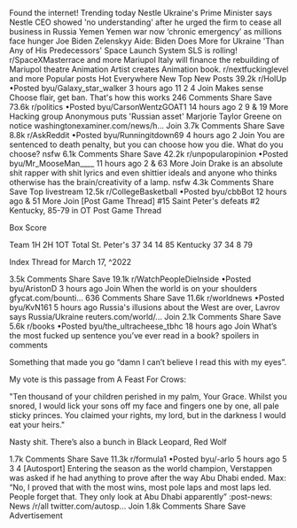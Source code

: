 Found the internet!
Trending today
Nestle
Ukraine's Prime Minister says Nestle CEO showed 'no understanding' after he urged the firm to cease all business in Russia
Yemen
Yemen war now ‘chronic emergency’ as millions face hunger
Joe Biden
Zelenskyy Aide: Biden Does More for Ukraine 'Than Any of His Predecessors'
Space Launch System
SLS is rolling!
r/SpaceXMasterrace and more
Mariupol
Italy will finance the rebuilding of Mariupol theatre
Animation
Artist creates Animation book.
r/nextfuckinglevel and more
Popular posts
Hot
Everywhere
New
Top
New Posts
39.2k
r/HolUp
•Posted byu/Galaxy_star_walker
3 hours ago
11
2
4
Join
Makes sense
Choose flair, get ban. That's how this works
246 Comments
Share
Save
73.6k
r/politics
•Posted byu/CarsonWentzGOAT1
14 hours ago
2
9
& 19 More
Hacking group Anonymous puts 'Russian asset' Marjorie Taylor Greene on notice
washingtonexaminer.com/news/h...
Join
3.7k Comments
Share
Save
8.8k
r/AskReddit
•Posted byu/Runningitdown69
4 hours ago
2
Join
You are sentenced to death penalty, but you can choose how you die. What do you choose?
nsfw
6.1k Comments
Share
Save
42.2k
r/unpopularopinion
•Posted byu/Mr_MooseMan____
11 hours ago
2
& 63 More
Join
Drake is an absolute shit rapper with shit lyrics and even shittier ideals and anyone who thinks otherwise has the brain/creativity of a lamp.
nsfw
4.3k Comments
Share
Save
Top livestream
12.5k
r/CollegeBasketball
•Posted byu/cbbBot
12 hours ago
& 51 More
Join
[Post Game Thread] #15 Saint Peter's defeats #2 Kentucky, 85-79 in OT
Post Game Thread

Box Score

Team	1H	2H	1OT	Total
St. Peter's	37	34	14	85
Kentucky	37	34	8	79

Index Thread for March 17, ^2022

3.5k Comments
Share
Save
19.1k
r/WatchPeopleDieInside
•Posted byu/AristonD
3 hours ago
Join
When the world is on your shoulders
gfycat.com/bounti...
636 Comments
Share
Save
11.6k
r/worldnews
•Posted byu/KvN161
5 hours ago
Russia's illusions about the West are over, Lavrov says
Russia/Ukraine
reuters.com/world/...
Join
2.1k Comments
Share
Save
5.6k
r/books
•Posted byu/the_ultracheese_tbhc
18 hours ago
Join
What’s the most fucked up sentence you’ve ever read in a book?
spoilers in comments

Something that made you go “damn I can’t believe I read this with my eyes”.

My vote is this passage from A Feast For Crows:

"Ten thousand of your children perished in my palm, Your Grace. Whilst you snored, I would lick your sons off my face and fingers one by one, all pale sticky princes. You claimed your rights, my lord, but in the darkness I would eat your heirs."

Nasty shit. There’s also a bunch in Black Leopard, Red Wolf

1.7k Comments
Share
Save
11.3k
r/formula1
•Posted byu/-arlo
5 hours ago
5
3
4
[Autosport] Entering the season as the world champion, Verstappen was asked if he had anything to prove after the way Abu Dhabi ended. Max: “No, I proved that with the most wins, most pole laps and most laps led. People forget that. They only look at Abu Dhabi apparently”
:post-news: News /r/all
twitter.com/autosp...
Join
1.8k Comments
Share
Save
Advertisement